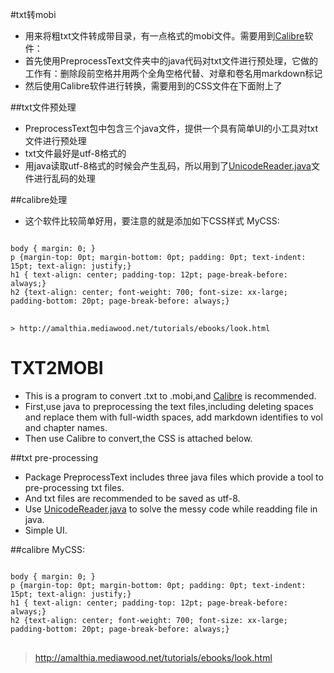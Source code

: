 #txt转mobi
- 用来将粗txt文件转成带目录，有一点格式的mobi文件。需要用到[Calibre](https://calibre-ebook.com/download)软件：
- 首先使用PreprocessText文件夹中的java代码对txt文件进行预处理，它做的工作有：删除段前空格并用两个全角空格代替、对章和卷名用markdown标记
- 然后使用Calibre软件进行转换，需要用到的CSS文件在下面附上了
 
##txt文件预处理
- PreprocessText包中包含三个java文件，提供一个具有简单UI的小工具对txt文件进行预处理
- txt文件最好是utf-8格式的
- 用java读取utf-8格式的时候会产生乱码，所以用到了[UnicodeReader.java](http://akini.mbnet.fi/java/unicodereader/UnicodeReader.java.txt)文件进行乱码的处理

##calibre处理
- 这个软件比较简单好用，要注意的就是添加如下CSS样式
MyCSS:
<pre>
<code>
body { margin: 0; }
p {margin-top: 0pt; margin-bottom: 0pt; padding: 0pt; text-indent: 15pt; text-align: justify;}
h1 { text-align: center; padding-top: 12pt; page-break-before: always;}
h2 {text-align: center; font-weight: 700; font-size: xx-large; padding-bottom: 20pt; page-break-before: always;}
</code>
</pre>
    > http://amalthia.mediawood.net/tutorials/ebooks/look.html


# TXT2MOBI
- This is a program to convert .txt to .mobi,and [Calibre](https://calibre-ebook.com/download) is recommended.
- First,use java to preprocessing the text files,including deleting spaces and replace them with full-width spaces, add markdown identifies to vol and chapter names.
- Then use Calibre to convert,the CSS is attached below.

##txt pre-processing
- Package PreprocessText includes three java files which provide a tool to pre-processing txt files.
- And txt files are recommended to be saved as utf-8.
- Use [UnicodeReader.java](http://akini.mbnet.fi/java/unicodereader/UnicodeReader.java.txt) to solve the messy code while readding file in java.
- Simple UI.

##calibre 
MyCSS:
<pre>
<code>
body { margin: 0; }
p {margin-top: 0pt; margin-bottom: 0pt; padding: 0pt; text-indent: 15pt; text-align: justify;}
h1 { text-align: center; padding-top: 12pt; page-break-before: always;}
h2 {text-align: center; font-weight: 700; font-size: xx-large; padding-bottom: 20pt; page-break-before: always;}
</code>
</pre>
> http://amalthia.mediawood.net/tutorials/ebooks/look.html
